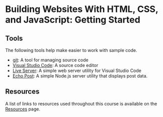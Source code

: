 # Building Websites With HTML, CSS, and JavaScript: Getting Started

## Tools

The following tools help make easier to work with sample code.

- [git](https://git-scm.com/downloads): A tool for managing source code
- [Visual Studio Code](https://code.visualstudio.com/): A source code editor
- [Live Server](https://marketplace.visualstudio.com/items?itemName=ritwickdey.LiveServer): A simple web server utility for Visual Studio Code
- [Echo Post](https://github.com/craigshoemaker/echo-post): A simple Node.js server utility that displays post data.


## Resources

A list of links to resources used throughout this course is available on the [Resources](resources.md) page.
